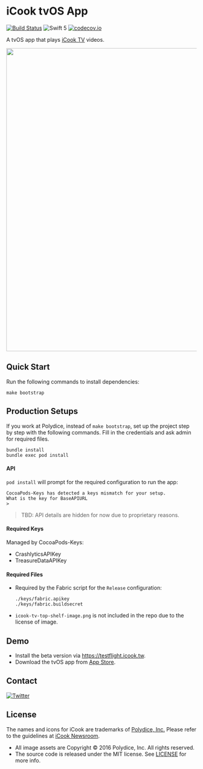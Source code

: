 # iCook tvOS App

[![Build Status](https://travis-ci.org/polydice/iCook-tvOS.svg)](https://travis-ci.org/polydice/iCook-tvOS)
![Swift 5](https://img.shields.io/badge/Swift-5-orange.svg)
[![codecov.io](https://codecov.io/github/polydice/iCook-tvOS/coverage.svg?branch=develop)](https://codecov.io/github/polydice/iCook-tvOS?branch=develop)

A tvOS app that plays [iCook TV](https://tv.icook.tw/) videos.

<img src="https://polydice.github.io/iCook-tvOS/images/Screenshot.png" width=800px>

## Quick Start

Run the following commands to install dependencies:

```
make bootstrap
```

## Production Setups

If you work at Polydice, instead of `make bootstrap`, set up the project step by step with the following commands. Fill in the credentials and ask admin for required files.

```
bundle install
bundle exec pod install
```

#### API

`pod install` will prompt for the required configuration to run the app:

```
CocoaPods-Keys has detected a keys mismatch for your setup.
What is the key for BaseAPIURL
>
```

> TBD: API details are hidden for now due to proprietary reasons.

#### Required Keys

Managed by CocoaPods-Keys:

* CrashlyticsAPIKey
* TreasureDataAPIKey

#### Required Files

* Required by the Fabric script for the `Release` configuration:

  ```
  ./keys/fabric.apikey
  ./keys/fabric.buildsecret
  ```

* `icook-tv-top-shelf-image.png` is not included in the repo due to the license of image.

## Demo

* Install the beta version via <https://testflight.icook.tw>.
* Download the tvOS app from [App Store](https://itunes.apple.com/tw/app/ai-liao-li/id554065086).

## Contact

[![Twitter](https://img.shields.io/badge/twitter-@polydice-blue.svg?style=flat)](https://twitter.com/polydice)

## License

The names and icons for iCook are trademarks of [Polydice, Inc.](https://polydice.com/) Please refer to the guidelines at [iCook Newsroom](https://newsroom.icook.tw/downloads).

* All image assets are Copyright © 2016 Polydice, Inc. All rights reserved.
* The source code is released under the MIT license. See [LICENSE](https://github.com/bcylin/Try-tvOS/blob/master/LICENSE) for more info.
